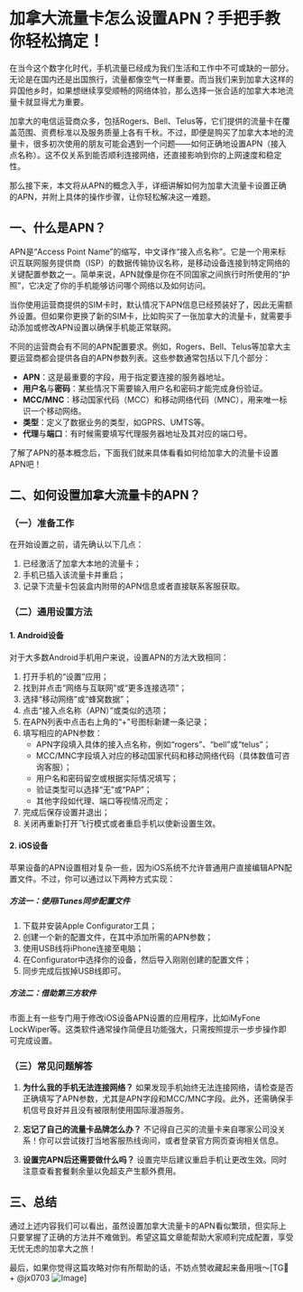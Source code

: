 # 加拿大流量卡怎么设置APN？手把手教你轻松搞定！

在当今这个数字化时代，手机流量已经成为我们生活和工作中不可或缺的一部分。无论是在国内还是出国旅行，流量都像空气一样重要。而当我们来到加拿大这样的异国他乡时，如果想继续享受顺畅的网络体验，那么选择一张合适的加拿大本地流量卡就显得尤为重要。

加拿大的电信运营商众多，包括Rogers、Bell、Telus等，它们提供的流量卡在覆盖范围、资费标准以及服务质量上各有千秋。不过，即便是购买了加拿大本地的流量卡，很多初次使用的朋友可能会遇到一个问题——如何正确地设置APN（接入点名称）。这不仅关系到能否顺利连接网络，还直接影响到你的上网速度和稳定性。

那么接下来，本文将从APN的概念入手，详细讲解如何为加拿大流量卡设置正确的APN，并附上具体的操作步骤，让你轻松解决这一难题。

## 一、什么是APN？

APN是“Access Point Name”的缩写，中文译作“接入点名称”。它是一个用来标识互联网服务提供商（ISP）的数据传输协议名称，是移动设备连接到特定网络的关键配置参数之一。简单来说，APN就像是你在不同国家之间旅行时所使用的“护照”，它决定了你的手机能够访问哪个网络以及如何访问。

当你使用运营商提供的SIM卡时，默认情况下APN信息已经预装好了，因此无需额外设置。但如果你更换了新的SIM卡，比如购买了一张加拿大的流量卡，就需要手动添加或修改APN设置以确保手机能正常联网。

不同的运营商会有不同的APN配置要求。例如，Rogers、Bell、Telus等加拿大主要运营商都会提供各自的APN参数列表。这些参数通常包括以下几个部分：

- **APN**：这是最重要的字段，用于指定要连接的服务器地址。
- **用户名**与**密码**：某些情况下需要输入用户名和密码才能完成身份验证。
- **MCC/MNC**：移动国家代码（MCC）和移动网络代码（MNC），用来唯一标识一个移动网络。
- **类型**：定义了数据业务的类型，如GPRS、UMTS等。
- **代理**与**端口**：有时候需要填写代理服务器地址及其对应的端口号。

了解了APN的基本概念后，下面我们就来具体看看如何给加拿大的流量卡设置APN吧！

## 二、如何设置加拿大流量卡的APN？

### （一）准备工作

在开始设置之前，请先确认以下几点：
1. 已经激活了加拿大本地的流量卡；
2. 手机已插入该流量卡并重启；
3. 记录下流量卡包装盒内附带的APN信息或者直接联系客服获取。

### （二）通用设置方法

#### 1. Android设备

对于大多数Android手机用户来说，设置APN的方法大致相同：

1. 打开手机的“设置”应用；
2. 找到并点击“网络与互联网”或“更多连接选项”；
3. 选择“移动网络”或“蜂窝数据”；
4. 点击“接入点名称（APN）”或类似的选项；
5. 在APN列表中点击右上角的“+”号图标新建一条记录；
6. 填写相应的APN参数：
   - APN字段填入具体的接入点名称，例如“rogers”、“bell”或“telus”；
   - MCC/MNC字段填入对应的移动国家代码和移动网络代码（具体数值可咨询客服）；
   - 用户名和密码留空或根据实际情况填写；
   - 验证类型可以选择“无”或“PAP”；
   - 其他字段如代理、端口等视情况而定；
7. 完成后保存设置并退出；
8. 关闭再重新打开飞行模式或者重启手机以使新设置生效。

#### 2. iOS设备

苹果设备的APN设置相对复杂一些，因为iOS系统不允许普通用户直接编辑APN配置文件。不过，你可以通过以下两种方式实现：

##### 方法一：使用iTunes同步配置文件

1. 下载并安装Apple Configurator工具；
2. 创建一个新的配置文件，在其中添加所需的APN参数；
3. 使用USB线将iPhone连接至电脑；
4. 在Configurator中选择你的设备，然后导入刚刚创建的配置文件；
5. 同步完成后拔掉USB线即可。

##### 方法二：借助第三方软件

市面上有一些专门用于修改iOS设备APN设置的应用程序，比如iMyFone LockWiper等。这类软件通常操作简便且功能强大，只需按照提示一步步操作即可完成设置。

### （三）常见问题解答

1. **为什么我的手机无法连接网络？**
   如果发现手机始终无法连接网络，请检查是否正确填写了APN参数，尤其是APN字段和MCC/MNC字段。此外，还需确保手机信号良好并且没有被限制使用国际漫游服务。

2. **忘记了自己的流量卡品牌怎么办？**
   不记得自己买的流量卡来自哪家公司没关系！你可以尝试拨打当地客服热线询问，或者登录官方网页查询相关信息。

3. **设置完APN后还需要做什么吗？**
   设置完毕后建议重启手机让更改生效。同时注意查看套餐剩余量以免超支产生额外费用。

## 三、总结

通过上述内容我们可以看出，虽然设置加拿大流量卡的APN看似繁琐，但实际上只要掌握了正确的方法并不难做到。希望这篇文章能帮助大家顺利完成配置，享受无忧无虑的加拿大之旅！

最后，如果你觉得这篇攻略对你有所帮助的话，不妨点赞收藏起来备用哦～[TG💪+ @jx0703 ![Image](https://github.com/user-attachments/assets/dbca1d08-cadb-493c-b0ec-ad6f7a83f270)]